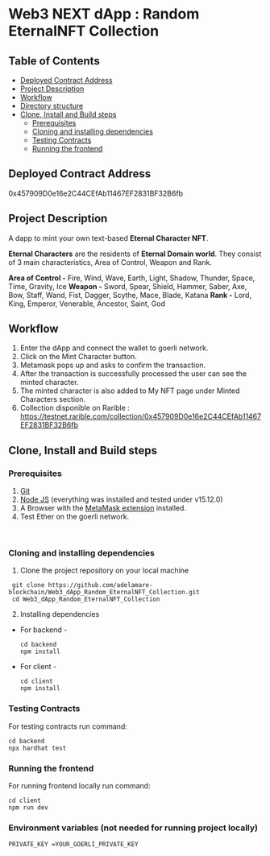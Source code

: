 # Web3 NEXT dApp : Random EternalNFT Collection

## Table of Contents

- [Deployed Contract Address](#deployed-contract-address)
- [Project Description](#project-description)
- [Workflow](#workflow)
- [Directory structure](#directory-structure)
- [Clone, Install and Build steps](#clone-install-and-build-steps)
  - [Prerequisites](#prerequisites)
  - [Cloning and installing dependencies](#cloning-and-installing-dependencies)
  - [Testing Contracts](#testing-contracts)
  - [Running the frontend](#running-the-frontend)

## Deployed Contract Address

0x457909D0e16e2C44CEfAb11467EF2831BF32B6fb

## Project Description

A dapp to mint your own text-based **Eternal Character NFT**.

**Eternal Characters** are the residents of **Eternal Domain world**. They consist of 3 main characteristics, Area of Control, Weapon and Rank.

**Area of Control -** Fire, Wind, Wave, Earth, Light, Shadow, Thunder, Space, Time, Gravity, Ice
**Weapon -** Sword, Spear, Shield, Hammer, Saber, Axe, Bow, Staff, Wand, Fist, Dagger, Scythe, Mace, Blade, Katana
**Rank -** Lord, King, Emperor, Venerable, Ancestor, Saint, God

## Workflow

1. Enter the dApp and connect the wallet to goerli network.
2. Click on the Mint Character button.
3. Metamask pops up and asks to confirm the transaction.
4. After the transaction is successfully processed the user can see the minted character.
5. The minted character is also added to My NFT page under Minted Characters section.
6. Collection disponible on Rarible : https://testnet.rarible.com/collection/0x457909D0e16e2C44CEfAb11467EF2831BF32B6fb

## Clone, Install and Build steps

### Prerequisites

1. [Git](https://git-scm.com/)
2. [Node JS](https://nodejs.org/en/) (everything was installed and tested under v15.12.0)
3. A Browser with the [MetaMask extension](https://metamask.io/) installed.
4. Test Ether on the goerli network.

<br>

### Cloning and installing dependencies

1. Clone the project repository on your local machine

```
 git clone https://github.com/adelamare-blockchain/Web3_dApp_Random_EternalNFT_Collection.git
 cd Web3_dApp_Random_EternalNFT_Collection
```

2. Installing dependencies

- For backend -
  ```
  cd backend
  npm install
  ```
- For client -
  ```
  cd client
  npm install
  ```

### Testing Contracts

For testing contracts run command:

```
cd backend
npx hardhat test
```

### Running the frontend

For running frontend locally run command:

```
cd client
npm run dev
```

### Environment variables (not needed for running project locally)

```
PRIVATE_KEY =YOUR_GOERLI_PRIVATE_KEY
```
